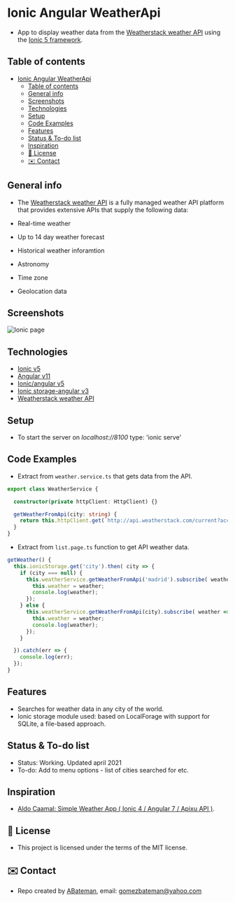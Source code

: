 # Ionic Angular WeatherApi

* App to display weather data from the [Weatherstack weather API](https://weatherstack.com/documentation) using the [Ionic 5 framework](https://ionicframework.com/docs).

## Table of contents

* [Ionic Angular WeatherApi](#ionic-angular-weatherapi)
  * [Table of contents](#table-of-contents)
  * [General info](#general-info)
  * [Screenshots](#screenshots)
  * [Technologies](#technologies)
  * [Setup](#setup)
  * [Code Examples](#code-examples)
  * [Features](#features)
  * [Status & To-do list](#status--to-do-list)
  * [Inspiration](#inspiration)
  * [:file_folder: License](#file_folder-license)
  * [:envelope: Contact](#envelope-contact)

## General info

* The [Weatherstack weather API](https://weatherstack.com/documentation) is a fully managed weather API platform that provides extensive APIs
  that supply the following data:

* Real-time weather
* Up to 14 day weather forecast
* Historical weather inforamtion
* Astronomy
* Time zone
* Geolocation data

## Screenshots

![Ionic page](./img/.png)

## Technologies

* [Ionic v5](https://ionicframework.com/)
* [Angular v11](https://angular.io/)
* [Ionic/angular v5](https://www.npmjs.com/package/@ionic/angular)
* [Ionic storage-angular v3](https://www.npmjs.com/package/@ionic/storage-angular)
* [Weatherstack weather API](https://weatherstack.com/documentation)

## Setup

* To start the server on _localhost://8100_ type: 'ionic serve'

## Code Examples

* Extract from `weather.service.ts` that gets data from the API.

```typescript
export class WeatherService {

  constructor(private httpClient: HttpClient) {}

  getWeatherFromApi(city: string) {
    return this.httpClient.get(`http://api.weatherstack.com/current?access_key=${apiKey}&query=${city}`);
  }
}
```

* Extract from `list.page.ts` function to get API weather data.

```typescript
getWeather() {
  this.ionicStorage.get('city').then( city => {
    if (city === null) {
      this.weatherService.getWeatherFromApi('madrid').subscribe( weather => {
        this.weather = weather;
        console.log(weather);
      });
    } else {
      this.weatherService.getWeatherFromApi(city).subscribe( weather => {
        this.weather = weather;
        console.log(weather);
      });
    }

  }).catch(err => {
    console.log(err);
  });
}
```

## Features

* Searches for weather data in any city of the world.
* Ionic storage module used: based on LocalForage with support for SQLite, a file-based approach.

## Status & To-do list

* Status: Working. Updated april 2021
* To-do: Add to menu options - list of cities searched for etc.

## Inspiration

* [Aldo Caamal: Simple Weather App ( Ionic 4 / Angular 7 / Apixu API )](https://www.youtube.com/watch?v=P6RDIjF66dw&t=137s).

## :file_folder: License

* This project is licensed under the terms of the MIT license.

## :envelope: Contact

* Repo created by [ABateman](https://github.com/AndrewJBateman), email: gomezbateman@yahoo.com
